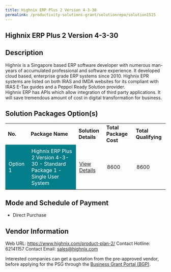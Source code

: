 ```yaml
---
title: Highnix ERP Plus 2 Version 4-3-30
permalink: /productivity-solutions-grant/solutionrepo/solution1515
---
```


## Highnix ERP Plus 2 Version 4-3-30

## Description

Highnix is a Singapore based ERP software developer with numerous man-years of accumulated professional and software experience.  It developed cloud based, enterprise grade ERP systems since 2010.  Highnix EPR systems are listed on both IRAS and IMDA websites for its compliant with IRAS E-Tax guides and a Peppol Ready Solution provider.   
Highnix ERP has APIs which allow integration of third party applications. It will save tremendous amount of cost in digital transformation for business.

## Solution Packages Option(s)

<table>
<tr>
<td><b>No.</b></td>
<td><b>Package Name</b></td>
<td><b>Solution Details</b></td>
<td><b>Total Package Cost</b></td>
<td><b>Total Qualifying</b></td>
</tr>
<tr>
<td style='padding: 10px; background-color: #037E8A; color: #FFFFFF;'>Option 1</td>
<td style='padding: 10px; background-color: #037E8A; color: #FFFFFF;'>Highnix ERP Plus 2 Version 4-3-30 - Standard Package 1 - Single User System</td>
<td style='padding: 10px;'><a href='https://www.gobusiness.gov.sg/images/psg/Desensitised_Highnix_Annex_3_CR_wef_9_Sept_2021_Part_1.pdf' target='_blank'>View Details</a></td>
<td style='padding: 10px;'>8600</td>
<td style='padding: 10px;'>8600</td>
</tr>
</table>

## Mode and Schedule of Payment

 - Direct Purchase

## Vendor Information

 Web URL: https://www.highnix.com/product-plan-2/ 
Contact Hotline: 62141157 
Contact Email: sales@highnix.com 


Interested companies can get a quotation from the pre-approved vendor, before applying for the PSG through the <a href='https://www.businessgrants.gov.sg/'>Business Grant Portal (BGP)</a>.

<script src="/jquery/resize-tables.js"></script>
